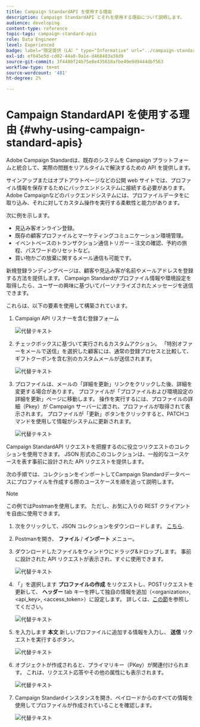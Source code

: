 ```yaml
---
title: Campaign StandardAPI を使用する理由
description: Campaign StandardAPI とそれを使用する理由について説明します。
audience: developing
content-type: reference
topic-tags: campaign-standard-apis
role: Data Engineer
level: Experienced
badge: label="限定提供（LA）" type="Informative" url="../campaign-standard-migration-home.md" tooltip="Campaign Standard移行済みユーザーに制限"
exl-id: ef045e5d-cd02-44a0-9a1e-d468483a38d9
source-git-commit: 3f4400f24b75e8e435610afbe49e9d9444dbf563
workflow-type: tm+mt
source-wordcount: '481'
ht-degree: 2%

---
```


# Campaign StandardAPI を使用する理由 {#why-using-campaign-standard-apis}

Adobe Campaign Standardは、既存のシステムを Campaign プラットフォームと統合して、実際の問題をリアルタイムで解決するための API を提供します。

サインアップまたはオプトアウトページなどの公開 web サイトでは、プロファイル情報を保存するためにバックエンドシステムに接続する必要があります。 Adobe Campaignなどのバックエンドシステムには、プロファイルデータをに取り込み、それに対してカスタム操作を実行する柔軟性と能力があります。

次に例を示します。

* 見込み客オンライン登録。
* 既存の顧客プロファイルとマーケティングコミュニケーション環境管理。
* イベントベースのトランザクション通信トリガー – 注文の確認、予約の旅程、パスワードのリセットなど。
* 買い物かごの放棄に関するメール通信も可能です。

新規登録ランディングページは、顧客や見込み客が名前やメールアドレスを登録する方法を提供します。 Campaign Standardがプロファイル情報や環境設定を取得したら、ユーザーの興味に基づいてパーソナライズされたメッセージを送信できます。

これらは、以下の要素を使用して構築されています。

1. Campaign API リスナーを含む登録フォーム

   ![代替テキスト](assets/apis_uc1.png)

1. チェックボックスに基づいて実行されるカスタムアクション。 「特別オファーをメールで送信」を選択した顧客には、通常の登録プロセスと比較して、ギフトクーポンを含む別のカスタムメールが送信されます。

   ![代替テキスト](assets/apis_uc2.png)

1. プロファイルは、メールの「詳細を更新」リンクをクリックした後、詳細を変更する場合があります。 プロファイルが「プロファイルおよび環境設定の詳細を更新」ページに移動します。 操作を実行するには、プロファイルの詳細（Pkey）が Campaign サーバーに渡され、プロファイルが取得されて表示されます。 プロファイルが「更新」ボタンをクリックすると、PATCHコマンドを使用して情報がシステムに更新されます。

   ![代替テキスト](assets/apis_uc3.png)

Campaign StandardAPI リクエストを把握するのに役立つリクエストのコレクションを使用できます。 JSON 形式のこのコレクションは、一般的なユースケースを表す事前に設計された API リクエストを提供します。

次の手順では、コレクションをインポートしてCampaign Standardデータベースにプロファイルを作成する際のユースケースを順を追って説明します。

>[!NOTE]
>
>この例ではPostmanを使用します。 ただし、お気に入りの REST クライアントを自由に使用できます。

1. 次をクリックして、JSON コレクションをダウンロードします。 [こちら](https://helpx.adobe.com/content/dam/help/en/campaign/kb/working-with-acs-api/_jcr_content/main-pars/download_section/download-1/KB_postman_collection.json.zip).

1. Postmanを開き、 **ファイル** / **インポート** メニュー。

1. ダウンロードしたファイルをウィンドウにドラッグ&amp;ドロップします。 事前に設計された API リクエストが表示され、すぐに使用できます。

   ![代替テキスト](assets/postman_collection.png)

1. 「」を選択します **プロファイルの作成** をリクエストし、POSTリクエストを更新して、 **ヘッダー** tab キーを押して独自の情報を追加（&lt;organization>, &lt;api_key>, &lt;access_token>）に設定します。 詳しくは、[この節](setting-up-api-access.md)を参照してください。

   ![代替テキスト](assets/postman_uc1.png)

1. を入力します **本文** 新しいプロファイルに追加する情報を入力し、 **送信** リクエストを実行するボタン。

   ![代替テキスト](assets/postman_uc2.png)

1. オブジェクトが作成されると、プライマリキー（PKey）が関連付けられます。 これは、リクエスト応答やその他の属性にも表示されます。

   ![代替テキスト](assets/postman_uc3.png)

1. Campaign Standardインスタンスを開き、ペイロードからのすべての情報を使用してプロファイルが作成されていることを確認します。

   ![代替テキスト](assets/postman_uc4.png)
